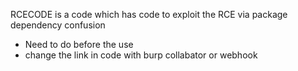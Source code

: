 
RCECODE is a code which has code to exploit the RCE via package dependency confusion 

- Need to do before the use
- change the link in code with burp collabator or webhook
